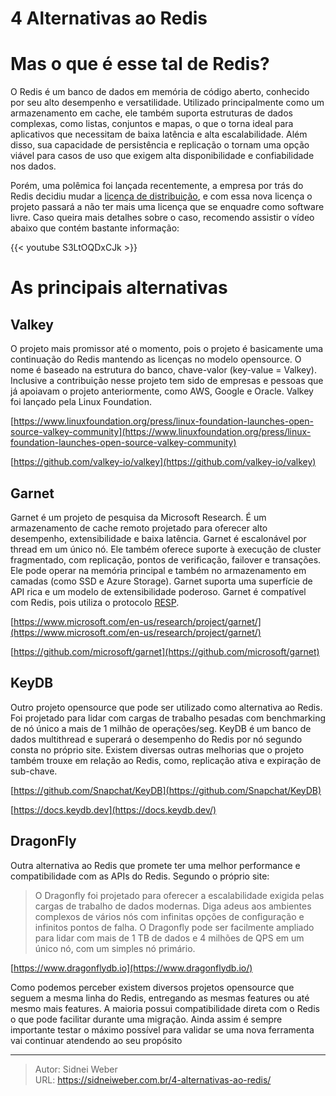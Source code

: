 # 4 Alternativas ao Redis

<!--more-->

# Mas o que é esse tal de Redis? 

O Redis é um banco de dados em memória de código aberto, conhecido por seu alto desempenho e versatilidade. Utilizado principalmente como um armazenamento em cache, ele também suporta estruturas de dados complexas, como listas, conjuntos e mapas, o que o torna ideal para aplicativos que necessitam de baixa latência e alta escalabilidade. Além disso, sua capacidade de persistência e replicação o tornam uma opção viável para casos de uso que exigem alta disponibilidade e confiabilidade nos dados.

Porém, uma polêmica foi lançada recentemente, a empresa por trás do Redis decidiu mudar a [licença de distribuição](https://github.com/redis/redis/pull/13157), e com essa nova licença o projeto passará a não ter mais uma licença que se enquadre como software livre. Caso queira mais detalhes sobre o caso, recomendo assistir o vídeo abaixo que contém bastante informação:

{{< youtube S3LtOQDxCJk >}}

# As principais alternativas

## Valkey

O projeto mais promissor até o momento, pois o projeto é basicamente uma continuação do Redis mantendo as licenças no modelo opensource. O nome é baseado na estrutura do banco, chave-valor (key-value = Valkey). Inclusive a contribuição nesse projeto tem sido de empresas e pessoas que já apoiavam o projeto anteriormente, como AWS, Google e Oracle. Valkey foi lançado pela Linux Foundation.

[https://www.linuxfoundation.org/press/linux-foundation-launches-open-source-valkey-community](https://www.linuxfoundation.org/press/linux-foundation-launches-open-source-valkey-community)

[https://github.com/valkey-io/valkey](https://github.com/valkey-io/valkey)

## Garnet

Garnet é um projeto de pesquisa da Microsoft Research. É um armazenamento de cache remoto projetado para oferecer alto desempenho, extensibilidade e baixa latência. Garnet é escalonável por thread em um único nó. Ele também oferece suporte à execução de cluster fragmentado, com replicação, pontos de verificação, failover e transações. Ele pode operar na memória principal e também no armazenamento em camadas (como SSD e Azure Storage). Garnet suporta uma superfície de API rica e um modelo de extensibilidade poderoso. Garnet é compatível com Redis, pois utiliza o protocolo [RESP](https://redis.io/docs/reference/protocol-spec/).

[https://www.microsoft.com/en-us/research/project/garnet/](https://www.microsoft.com/en-us/research/project/garnet/)

[https://github.com/microsoft/garnet](https://github.com/microsoft/garnet)

## KeyDB

Outro projeto opensource que pode ser utilizado como alternativa ao Redis. Foi projetado para lidar com cargas de trabalho pesadas com benchmarking de nó único a mais de 1 milhão de operações/seg. KeyDB é um banco de dados multithread e superará o desempenho do Redis por nó segundo consta no próprio site. Existem diversas outras melhorias que o projeto também trouxe em relação ao Redis, como, replicação ativa e expiração de sub-chave.

[https://github.com/Snapchat/KeyDB](https://github.com/Snapchat/KeyDB)

[https://docs.keydb.dev](https://docs.keydb.dev/)

## DragonFly

Outra alternativa ao Redis que promete ter uma melhor performance e compatibilidade com as APIs do Redis. Segundo o próprio site:

>O Dragonfly foi projetado para oferecer a escalabilidade exigida pelas cargas de trabalho de dados modernas. Diga adeus aos ambientes complexos de vários nós com infinitas opções de configuração e infinitos pontos de falha. O Dragonfly pode ser facilmente ampliado para lidar com mais de 1 TB de dados e 4 milhões de QPS em um único nó, com um simples nó primário.

[https://www.dragonflydb.io](https://www.dragonflydb.io/)

Como podemos perceber existem diversos projetos opensource que seguem a mesma linha do Redis, entregando as mesmas features ou até mesmo mais features. A maioria possui compatibilidade direta com o Redis o que pode facilitar durante uma migração. Ainda assim é sempre importante testar o máximo possível para validar se uma nova ferramenta vai continuar atendendo ao seu propósito

---

> Autor: Sidnei Weber  
> URL: https://sidneiweber.com.br/4-alternativas-ao-redis/  

